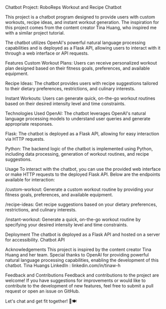 

Chatbot Project: RoboReps Workout and Recipe Chatbot

This project is a chatbot program designed to provide users with custom workouts, recipe ideas, and instant workout generation. The inspiration for this project comes from the content creator Tina Huang, who inspired me with a similar project tutorial.

The chatbot utilizes OpenAI's powerful natural language processing capabilities and is deployed as a Flask API, allowing users to interact with it through a web interface or API requests.

Features
Custom Workout Plans: Users can receive personalized workout plan designed based on their fitness goals, preferences, and available equipment.

Recipe Ideas: The chatbot provides users with recipe suggestions tailored to their dietary preferences, restrictions, and culinary interests.

Instant Workouts: Users can generate quick, on-the-go workout routines based on their desired intensity level and time constraints.

Technologies Used
OpenAI: The chatbot leverages OpenAI's natural language processing models to understand user queries and generate appropriate responses.

Flask: The chatbot is deployed as a Flask API, allowing for easy interaction via HTTP requests.

Python: The backend logic of the chatbot is implemented using Python, including data processing, generation of workout routines, and recipe suggestions.

Usage
To interact with the chatbot, you can use the provided web interface or make HTTP requests to the deployed Flask API. Below are the endpoints available for interaction:

/custom-workout: Generate a custom workout routine by providing your fitness goals, preferences, and available equipment.

/recipe-ideas: Get recipe suggestions based on your dietary preferences, restrictions, and culinary interests.

/instant-workout: Generate a quick, on-the-go workout routine by specifying your desired intensity level and time constraints.

Deployment
The chatbot is deployed as a Flask API and hosted on a server for accessibility. 
Chatbot API

Acknowledgements
This project is inspired by the content creator Tina Huang and her team. Special thanks to OpenAI for providing powerful natural language processing capabilities, enabling the development of this chatbot.
Tina Huangs LinkedIn : linkedin.com/in/tinaw-h

Feedback and Contributions
Feedback and contributions to the project are welcome! If you have suggestions for improvements or would like to contribute to the development of new features, feel free to submit a pull request or open an issue on GitHub.

Let's chat and get fit together! 💪🍽️
